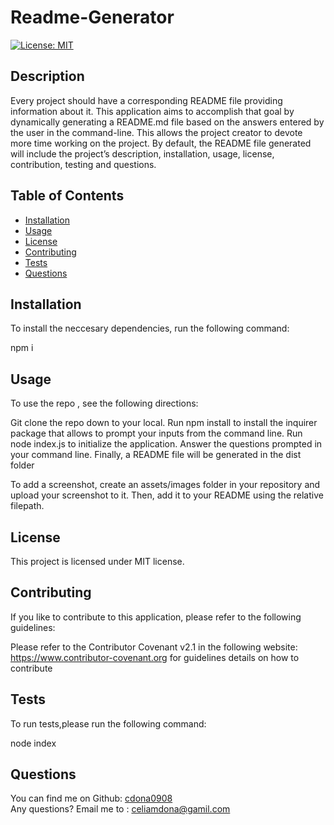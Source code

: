 
  # Readme-Generator

  [![License: MIT](https://img.shields.io/badge/License-MIT-yellow.svg)](https://opensource.org/licenses/MIT)

  
  ## Description

  Every project should have a corresponding README file providing information about it. This application aims to accomplish that goal by dynamically generating a README.md file based on the answers entered by the user in the command-line. This allows the project creator to devote more time working on the project. By default, the README file generated will include the project’s description, installation, usage, license, contribution, testing and questions.

  ## Table of Contents
  
  - [Installation](#installation)
  - [Usage](#usage)
  - [License](#license)
  - [Contributing](#contributing)
  - [Tests](#tests)
  - [Questions](#questions)
  

  ## Installation

  To install the neccesary dependencies, run the following command:

  npm i


  ## Usage

  To use the repo , see the following directions:

  Git clone the repo down to your local.  Run npm install to install the  inquirer package that allows to prompt your inputs from the command line. Run node index.js to initialize the application. Answer the questions prompted in your command line. Finally, a README file will be generated in the dist folder
   
  To add a screenshot, create an assets/images folder in your repository and upload your screenshot to it. Then, add it to your README using the relative filepath.
 

  ## License

  
  This project is licensed under MIT license. 

  ## Contributing
  
  If you like to contribute to this application, please refer to the following guidelines:

  Please refer to the Contributor Covenant v2.1 in the following  website: https://www.contributor-covenant.org for guidelines details on how to contribute

  ## Tests

  To run tests,please run the following command:
  
  node index

  ## Questions

  You can find me on Github: [cdona0908](https://github.com/cdona0908) <br>
  Any questions? Email me to : celiamdona@gamil.com

